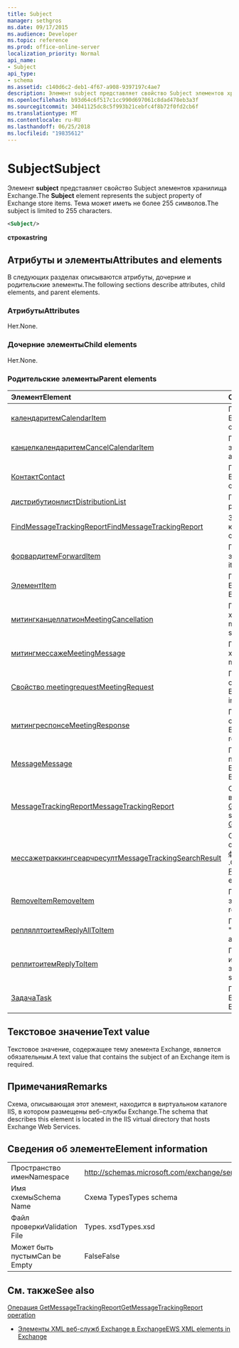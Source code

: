 ```yaml
---
title: Subject
manager: sethgros
ms.date: 09/17/2015
ms.audience: Developer
ms.topic: reference
ms.prod: office-online-server
localization_priority: Normal
api_name:
- Subject
api_type:
- schema
ms.assetid: c140d6c2-deb1-4f67-a908-9397197c4ae7
description: Элемент subject представляет свойство Subject элементов хранилища Exchange. Тема может иметь не более 255 символов.
ms.openlocfilehash: b93d64c6f517c1cc990d697061c8dad478eb3a3f
ms.sourcegitcommit: 34041125dc8c5f993b21cebfc4f8b72f0fd2cb6f
ms.translationtype: MT
ms.contentlocale: ru-RU
ms.lasthandoff: 06/25/2018
ms.locfileid: "19835612"
---
```

# <a name="subject"></a><span data-ttu-id="6ecc3-104">Subject</span><span class="sxs-lookup"><span data-stu-id="6ecc3-104">Subject</span></span>

<span data-ttu-id="6ecc3-105">Элемент **subject** представляет свойство Subject элементов хранилища Exchange.</span><span class="sxs-lookup"><span data-stu-id="6ecc3-105">The **Subject** element represents the subject property of Exchange store items.</span></span> <span data-ttu-id="6ecc3-106">Тема может иметь не более 255 символов.</span><span class="sxs-lookup"><span data-stu-id="6ecc3-106">The subject is limited to 255 characters.</span></span> 
  
```XML
<Subject/>
```

 <span data-ttu-id="6ecc3-107">**строка**</span><span class="sxs-lookup"><span data-stu-id="6ecc3-107">**string**</span></span>
## <a name="attributes-and-elements"></a><span data-ttu-id="6ecc3-108">Атрибуты и элементы</span><span class="sxs-lookup"><span data-stu-id="6ecc3-108">Attributes and elements</span></span>

<span data-ttu-id="6ecc3-109">В следующих разделах описываются атрибуты, дочерние и родительские элементы.</span><span class="sxs-lookup"><span data-stu-id="6ecc3-109">The following sections describe attributes, child elements, and parent elements.</span></span>
  
### <a name="attributes"></a><span data-ttu-id="6ecc3-110">Атрибуты</span><span class="sxs-lookup"><span data-stu-id="6ecc3-110">Attributes</span></span>

<span data-ttu-id="6ecc3-111">Нет.</span><span class="sxs-lookup"><span data-stu-id="6ecc3-111">None.</span></span>
  
### <a name="child-elements"></a><span data-ttu-id="6ecc3-112">Дочерние элементы</span><span class="sxs-lookup"><span data-stu-id="6ecc3-112">Child elements</span></span>

<span data-ttu-id="6ecc3-113">Нет.</span><span class="sxs-lookup"><span data-stu-id="6ecc3-113">None.</span></span>
  
### <a name="parent-elements"></a><span data-ttu-id="6ecc3-114">Родительские элементы</span><span class="sxs-lookup"><span data-stu-id="6ecc3-114">Parent elements</span></span>

|<span data-ttu-id="6ecc3-115">**Элемент**</span><span class="sxs-lookup"><span data-stu-id="6ecc3-115">**Element**</span></span>|<span data-ttu-id="6ecc3-116">**Описание**</span><span class="sxs-lookup"><span data-stu-id="6ecc3-116">**Description**</span></span>|
|:-----|:-----|
|[<span data-ttu-id="6ecc3-117">календаритем</span><span class="sxs-lookup"><span data-stu-id="6ecc3-117">CalendarItem</span></span>](calendaritem.md) <br/> |<span data-ttu-id="6ecc3-118">Представляет элемент календаря Exchange.</span><span class="sxs-lookup"><span data-stu-id="6ecc3-118">Represents an Exchange calendar item.</span></span>  <br/> |
|[<span data-ttu-id="6ecc3-119">канцелкалендаритем</span><span class="sxs-lookup"><span data-stu-id="6ecc3-119">CancelCalendarItem</span></span>](cancelcalendaritem.md) <br/> |<span data-ttu-id="6ecc3-120">Представляет объект отклика элемента календаря Cancel.</span><span class="sxs-lookup"><span data-stu-id="6ecc3-120">Represents a cancel calendar item response object.</span></span>  <br/> |
|[<span data-ttu-id="6ecc3-121">Контакт</span><span class="sxs-lookup"><span data-stu-id="6ecc3-121">Contact</span></span>](contact.md) <br/> |<span data-ttu-id="6ecc3-122">Представляет элемент контакта Exchange.</span><span class="sxs-lookup"><span data-stu-id="6ecc3-122">Represents an Exchange contact item.</span></span>  <br/> |
|[<span data-ttu-id="6ecc3-123">дистрибутионлист</span><span class="sxs-lookup"><span data-stu-id="6ecc3-123">DistributionList</span></span>](distributionlist.md) <br/> |<span data-ttu-id="6ecc3-124">Представляет список рассылки.</span><span class="sxs-lookup"><span data-stu-id="6ecc3-124">Represents a distribution list.</span></span>  <br/> |
|[<span data-ttu-id="6ecc3-125">FindMessageTrackingReport</span><span class="sxs-lookup"><span data-stu-id="6ecc3-125">FindMessageTrackingReport</span></span>](findmessagetrackingreport.md) <br/> |<span data-ttu-id="6ecc3-126">Задает условия для типов сообщений, которые требуется найти.</span><span class="sxs-lookup"><span data-stu-id="6ecc3-126">Specifies criteria for the types of messages to find.</span></span>  <br/> |
|[<span data-ttu-id="6ecc3-127">форвардитем</span><span class="sxs-lookup"><span data-stu-id="6ecc3-127">ForwardItem</span></span>](forwarditem.md) <br/> |<span data-ttu-id="6ecc3-128">Представляет объект прямого отклика элементов вперед.</span><span class="sxs-lookup"><span data-stu-id="6ecc3-128">Represents a forward item smart response object.</span></span>  <br/> |
|[<span data-ttu-id="6ecc3-129">Элемент</span><span class="sxs-lookup"><span data-stu-id="6ecc3-129">Item</span></span>](item.md) <br/> |<span data-ttu-id="6ecc3-130">Представляет элемент в хранилище Exchange.</span><span class="sxs-lookup"><span data-stu-id="6ecc3-130">Represents an item in the Exchange store.</span></span>  <br/> |
|[<span data-ttu-id="6ecc3-131">митингканцеллатион</span><span class="sxs-lookup"><span data-stu-id="6ecc3-131">MeetingCancellation</span></span>](meetingcancellation.md) <br/> |<span data-ttu-id="6ecc3-132">Представляет отмену собрания в хранилище Exchange.</span><span class="sxs-lookup"><span data-stu-id="6ecc3-132">Represents a meeting cancellation in the Exchange store.</span></span>  <br/> |
|[<span data-ttu-id="6ecc3-133">митингмессаже</span><span class="sxs-lookup"><span data-stu-id="6ecc3-133">MeetingMessage</span></span>](meetingmessage.md) <br/> |<span data-ttu-id="6ecc3-134">Представляет сообщение о собрании в хранилище Exchange.</span><span class="sxs-lookup"><span data-stu-id="6ecc3-134">Represents a meeting message in the Exchange store.</span></span>  <br/> |
|[<span data-ttu-id="6ecc3-135">Свойство meetingrequest</span><span class="sxs-lookup"><span data-stu-id="6ecc3-135">MeetingRequest</span></span>](meetingrequest.md) <br/> |<span data-ttu-id="6ecc3-136">Представляет приглашение на собрание в хранилище Exchange.</span><span class="sxs-lookup"><span data-stu-id="6ecc3-136">Represents a meeting request in the Exchange store.</span></span>  <br/> |
|[<span data-ttu-id="6ecc3-137">митингреспонсе</span><span class="sxs-lookup"><span data-stu-id="6ecc3-137">MeetingResponse</span></span>](meetingresponse.md) <br/> |<span data-ttu-id="6ecc3-138">Представляет ответ на приглашение на собрание в хранилище Exchange.</span><span class="sxs-lookup"><span data-stu-id="6ecc3-138">Represents a meeting response in the Exchange store.</span></span>  <br/> |
|[<span data-ttu-id="6ecc3-139">Message</span><span class="sxs-lookup"><span data-stu-id="6ecc3-139">Message</span></span>](message-ex15websvcsotherref.md) <br/> |<span data-ttu-id="6ecc3-140">Представляет сообщение электронной почты в хранилище Exchange.</span><span class="sxs-lookup"><span data-stu-id="6ecc3-140">Represents an e-mail in the Exchange store.</span></span>  <br/> |
|[<span data-ttu-id="6ecc3-141">MessageTrackingReport</span><span class="sxs-lookup"><span data-stu-id="6ecc3-141">MessageTrackingReport</span></span>](messagetrackingreport.md) <br/> |<span data-ttu-id="6ecc3-142">Содержит одно сообщение, которое возвращается в [Операция GetMessageTrackingReport](getmessagetrackingreport-operation.md).</span><span class="sxs-lookup"><span data-stu-id="6ecc3-142">Contains a single message that is returned in a [GetMessageTrackingReport operation](getmessagetrackingreport-operation.md).</span></span>  <br/> |
|[<span data-ttu-id="6ecc3-143">мессажетраккингсеарчресулт</span><span class="sxs-lookup"><span data-stu-id="6ecc3-143">MessageTrackingSearchResult</span></span>](messagetrackingsearchresult.md) <br/> |<span data-ttu-id="6ecc3-144">Содержит один результат одного сообщения для элемента [финдмессажетраккингрепортреспонсе](findmessagetrackingreportresponse.md) .</span><span class="sxs-lookup"><span data-stu-id="6ecc3-144">Contains a single message result for a [FindMessageTrackingReportResponse](findmessagetrackingreportresponse.md) element.</span></span>  <br/> |
|[<span data-ttu-id="6ecc3-145">RemoveItem</span><span class="sxs-lookup"><span data-stu-id="6ecc3-145">RemoveItem</span></span>](removeitem.md) <br/> |<span data-ttu-id="6ecc3-146">Представляет объект ответа "удалить элемент".</span><span class="sxs-lookup"><span data-stu-id="6ecc3-146">Represents a remove item response object.</span></span>  <br/> |
|[<span data-ttu-id="6ecc3-147">репляллтоитем</span><span class="sxs-lookup"><span data-stu-id="6ecc3-147">ReplyAllToItem</span></span>](replyalltoitem.md) <br/> |<span data-ttu-id="6ecc3-148">Представляет объект Smart отклика "ответить всем".</span><span class="sxs-lookup"><span data-stu-id="6ecc3-148">Represents a reply-to-all smart response object.</span></span>  <br/> |
|[<span data-ttu-id="6ecc3-149">реплитоитем</span><span class="sxs-lookup"><span data-stu-id="6ecc3-149">ReplyToItem</span></span>](replytoitem.md) <br/> |<span data-ttu-id="6ecc3-150">Представляет объект интеллектуального ответа "ответить на элемент".</span><span class="sxs-lookup"><span data-stu-id="6ecc3-150">Represents a reply-to-item smart response object.</span></span>  <br/> |
|[<span data-ttu-id="6ecc3-151">Задача</span><span class="sxs-lookup"><span data-stu-id="6ecc3-151">Task</span></span>](task.md) <br/> |<span data-ttu-id="6ecc3-152">Представляет задачу в хранилище Exchange.</span><span class="sxs-lookup"><span data-stu-id="6ecc3-152">Represents a task in the Exchange store.</span></span>  <br/> |
   
## <a name="text-value"></a><span data-ttu-id="6ecc3-153">Текстовое значение</span><span class="sxs-lookup"><span data-stu-id="6ecc3-153">Text value</span></span>

<span data-ttu-id="6ecc3-154">Текстовое значение, содержащее тему элемента Exchange, является обязательным.</span><span class="sxs-lookup"><span data-stu-id="6ecc3-154">A text value that contains the subject of an Exchange item is required.</span></span>
  
## <a name="remarks"></a><span data-ttu-id="6ecc3-155">Примечания</span><span class="sxs-lookup"><span data-stu-id="6ecc3-155">Remarks</span></span>

<span data-ttu-id="6ecc3-156">Схема, описывающая этот элемент, находится в виртуальном каталоге IIS, в котором размещены веб-службы Exchange.</span><span class="sxs-lookup"><span data-stu-id="6ecc3-156">The schema that describes this element is located in the IIS virtual directory that hosts Exchange Web Services.</span></span>
  
## <a name="element-information"></a><span data-ttu-id="6ecc3-157">Сведения об элементе</span><span class="sxs-lookup"><span data-stu-id="6ecc3-157">Element information</span></span>

|||
|:-----|:-----|
|<span data-ttu-id="6ecc3-158">Пространство имен</span><span class="sxs-lookup"><span data-stu-id="6ecc3-158">Namespace</span></span>  <br/> |http://schemas.microsoft.com/exchange/services/2006/types  <br/> |
|<span data-ttu-id="6ecc3-159">Имя схемы</span><span class="sxs-lookup"><span data-stu-id="6ecc3-159">Schema Name</span></span>  <br/> |<span data-ttu-id="6ecc3-160">Схема Types</span><span class="sxs-lookup"><span data-stu-id="6ecc3-160">Types schema</span></span>  <br/> |
|<span data-ttu-id="6ecc3-161">Файл проверки</span><span class="sxs-lookup"><span data-stu-id="6ecc3-161">Validation File</span></span>  <br/> |<span data-ttu-id="6ecc3-162">Types. xsd</span><span class="sxs-lookup"><span data-stu-id="6ecc3-162">Types.xsd</span></span>  <br/> |
|<span data-ttu-id="6ecc3-163">Может быть пустым</span><span class="sxs-lookup"><span data-stu-id="6ecc3-163">Can be Empty</span></span>  <br/> |<span data-ttu-id="6ecc3-164">False</span><span class="sxs-lookup"><span data-stu-id="6ecc3-164">False</span></span>  <br/> |
   
## <a name="see-also"></a><span data-ttu-id="6ecc3-165">См. также</span><span class="sxs-lookup"><span data-stu-id="6ecc3-165">See also</span></span>



[<span data-ttu-id="6ecc3-166">Операция GetMessageTrackingReport</span><span class="sxs-lookup"><span data-stu-id="6ecc3-166">GetMessageTrackingReport operation</span></span>](getmessagetrackingreport-operation.md)


- [<span data-ttu-id="6ecc3-167">Элементы XML веб-служб Exchange в Exchange</span><span class="sxs-lookup"><span data-stu-id="6ecc3-167">EWS XML elements in Exchange</span></span>](ews-xml-elements-in-exchange.md)

